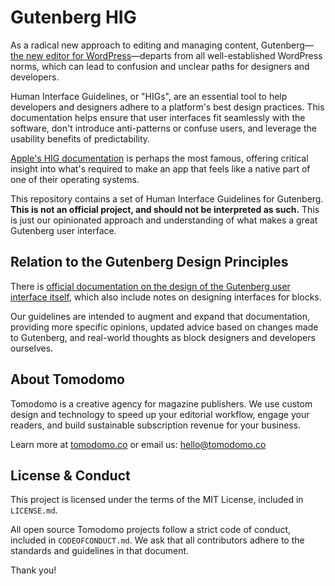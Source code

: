 

# Gutenberg HIG

As a radical new approach to editing and managing content, Gutenberg—[the new editor for WordPress](https://wordpress.org/gutenberg/)—departs from all well-established WordPress norms, which can lead to confusion and unclear paths for designers and developers.

Human Interface Guidelines, or "HIGs", are an essential tool to help developers and designers adhere to a platform's best design practices. This documentation helps ensure that user interfaces fit seamlessly with the software, don't introduce anti-patterns or confuse users, and leverage the usability benefits of predictability.

[Apple's HIG documentation](https://developer.apple.com/design/human-interface-guidelines/) is perhaps the most famous, offering critical insight into what's required to make an app that feels like a native part of one of their operating systems.

This repository contains a set of Human Interface Guidelines for Gutenberg. **This is not an official project, and should not be interpreted as such.** This is just our opinionated approach and understanding of what makes a great Gutenberg user interface.

## Relation to the Gutenberg Design Principles

There is [official documentation on the design of the Gutenberg user interface itself](https://wordpress.org/gutenberg/handbook/reference/design-principles/), which also include notes on designing interfaces for blocks.

Our guidelines are intended to augment and expand that documentation, providing more specific opinions, updated advice based on changes made to Gutenberg, and real-world thoughts as block designers and developers ourselves.

## About Tomodomo

Tomodomo is a creative agency for magazine publishers. We use custom design and technology to speed up your editorial workflow, engage your readers, and build sustainable subscription revenue for your business.

Learn more at [tomodomo.co](https://tomodomo.co) or email us: [hello@tomodomo.co](mailto:hello@tomodomo.co)

## License & Conduct

This project is licensed under the terms of the MIT License, included in `LICENSE.md`.

All open source Tomodomo projects follow a strict code of conduct, included in `CODEOFCONDUCT.md`. We ask that all contributors adhere to the standards and guidelines in that document.

Thank you!

